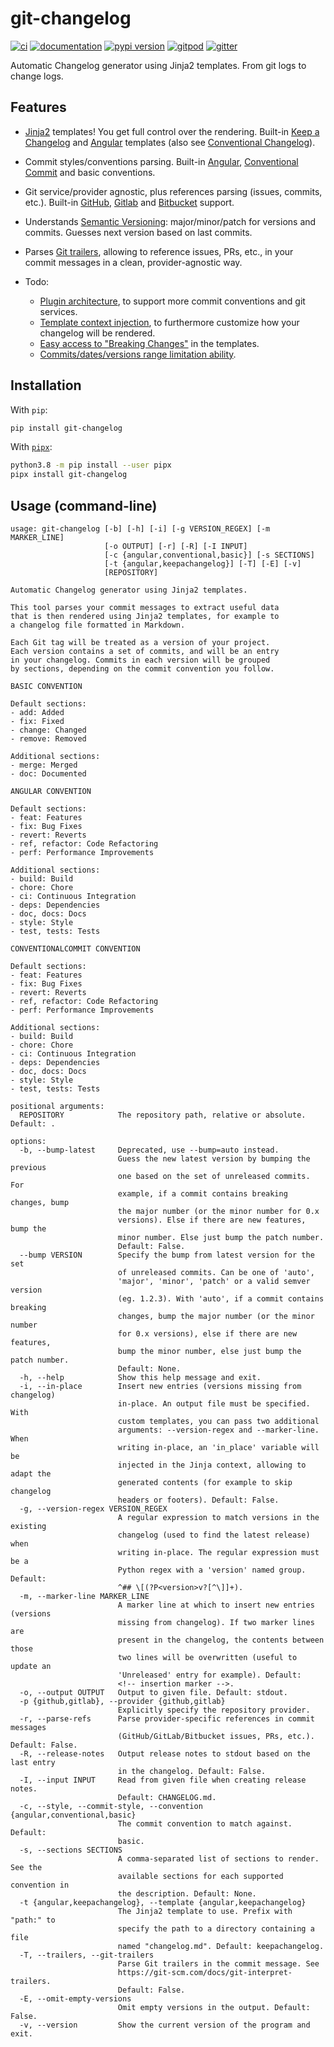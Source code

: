 # git-changelog

[![ci](https://github.com/pawamoy/git-changelog/workflows/ci/badge.svg)](https://github.com/pawamoy/git-changelog/actions?query=workflow%3Aci)
[![documentation](https://img.shields.io/badge/docs-mkdocs%20material-blue.svg?style=flat)](https://pawamoy.github.io/git-changelog/)
[![pypi version](https://img.shields.io/pypi/v/git-changelog.svg)](https://pypi.org/project/git-changelog/)
[![gitpod](https://img.shields.io/badge/gitpod-workspace-blue.svg?style=flat)](https://gitpod.io/#https://github.com/pawamoy/git-changelog)
[![gitter](https://badges.gitter.im/join%20chat.svg)](https://gitter.im/git-changelog/community)

Automatic Changelog generator using Jinja2 templates. From git logs to change logs.

## Features

- [Jinja2][jinja2] templates!
  You get full control over the rendering.
  Built-in [Keep a Changelog][keep-a-changelog] and [Angular][angular] templates
  (also see [Conventional Changelog][conventional-changelog]).
- Commit styles/conventions parsing.
  Built-in [Angular][angular-convention], [Conventional Commit][conventional-commit] and basic conventions.
- Git service/provider agnostic,
  plus references parsing (issues, commits, etc.).
  Built-in [GitHub][github-refs], [Gitlab][gitlab-refs] and [Bitbucket][bitbucket-refs] support.
- Understands [Semantic Versioning][semantic-versioning]:
  major/minor/patch for versions and commits.
  Guesses next version based on last commits.
- Parses [Git trailers][git-trailers], allowing to reference
  issues, PRs, etc., in your commit messages
  in a clean, provider-agnostic way.

- Todo:
    - [Plugin architecture][issue-19],
      to support more commit conventions and git services.
    - [Template context injection][issue-17],
      to furthermore customize how your changelog will be rendered.
    - [Easy access to "Breaking Changes"][issue-14] in the templates.
    - [Commits/dates/versions range limitation ability][issue-16].

[jinja2]:                 http://jinja.pocoo.org/
[keep-a-changelog]:       http://keepachangelog.com/en/1.0.0/
[angular]:                https://github.com/angular/angular/blob/master/CHANGELOG.md
[conventional-changelog]: https://github.com/conventional-changelog/conventional-changelog
[semantic-versioning]:    http://semver.org/spec/v2.0.0.html
[angular-convention]:     https://github.com/angular/angular/blob/master/CONTRIBUTING.md#commit
[conventional-commit]:    https://www.conventionalcommits.org/en/v1.0.0/
[github-refs]:            https://help.github.com/articles/autolinked-references-and-urls/
[gitlab-refs]:            https://docs.gitlab.com/ce/user/markdown.html#special-gitlab-references
[bitbucket-refs]:         https://support.atlassian.com/bitbucket-cloud/docs/markup-comments
[git-trailers]:           https://git-scm.com/docs/git-interpret-trailers

[issue-14]: https://github.com/pawamoy/git-changelog/issues/14
[issue-15]: https://github.com/pawamoy/git-changelog/issues/15
[issue-16]: https://github.com/pawamoy/git-changelog/issues/16
[issue-17]: https://github.com/pawamoy/git-changelog/issues/17
[issue-19]: https://github.com/pawamoy/git-changelog/issues/19

## Installation

With `pip`:

```bash
pip install git-changelog
```

With [`pipx`](https://github.com/pipxproject/pipx):

```bash
python3.8 -m pip install --user pipx
pipx install git-changelog
```

## Usage (command-line)

```
usage: git-changelog [-b] [-h] [-i] [-g VERSION_REGEX] [-m MARKER_LINE]
                     [-o OUTPUT] [-r] [-R] [-I INPUT]
                     [-c {angular,conventional,basic}] [-s SECTIONS]
                     [-t {angular,keepachangelog}] [-T] [-E] [-v]
                     [REPOSITORY]

Automatic Changelog generator using Jinja2 templates.

This tool parses your commit messages to extract useful data
that is then rendered using Jinja2 templates, for example to
a changelog file formatted in Markdown.

Each Git tag will be treated as a version of your project.
Each version contains a set of commits, and will be an entry
in your changelog. Commits in each version will be grouped
by sections, depending on the commit convention you follow.

BASIC CONVENTION

Default sections:
- add: Added
- fix: Fixed
- change: Changed
- remove: Removed

Additional sections:
- merge: Merged
- doc: Documented

ANGULAR CONVENTION

Default sections:
- feat: Features
- fix: Bug Fixes
- revert: Reverts
- ref, refactor: Code Refactoring
- perf: Performance Improvements

Additional sections:
- build: Build
- chore: Chore
- ci: Continuous Integration
- deps: Dependencies
- doc, docs: Docs
- style: Style
- test, tests: Tests

CONVENTIONALCOMMIT CONVENTION

Default sections:
- feat: Features
- fix: Bug Fixes
- revert: Reverts
- ref, refactor: Code Refactoring
- perf: Performance Improvements

Additional sections:
- build: Build
- chore: Chore
- ci: Continuous Integration
- deps: Dependencies
- doc, docs: Docs
- style: Style
- test, tests: Tests

positional arguments:
  REPOSITORY            The repository path, relative or absolute. Default: .

options:
  -b, --bump-latest     Deprecated, use --bump=auto instead.
                        Guess the new latest version by bumping the previous
                        one based on the set of unreleased commits. For
                        example, if a commit contains breaking changes, bump
                        the major number (or the minor number for 0.x
                        versions). Else if there are new features, bump the
                        minor number. Else just bump the patch number.
                        Default: False.
  --bump VERSION        Specify the bump from latest version for the set
                        of unreleased commits. Can be one of 'auto',
                        'major', 'minor', 'patch' or a valid semver version
                        (eg. 1.2.3). With 'auto', if a commit contains breaking
                        changes, bump the major number (or the minor number
                        for 0.x versions), else if there are new features,
                        bump the minor number, else just bump the patch number.
                        Default: None.
  -h, --help            Show this help message and exit.
  -i, --in-place        Insert new entries (versions missing from changelog)
                        in-place. An output file must be specified. With
                        custom templates, you can pass two additional
                        arguments: --version-regex and --marker-line. When
                        writing in-place, an 'in_place' variable will be
                        injected in the Jinja context, allowing to adapt the
                        generated contents (for example to skip changelog
                        headers or footers). Default: False.
  -g, --version-regex VERSION_REGEX
                        A regular expression to match versions in the existing
                        changelog (used to find the latest release) when
                        writing in-place. The regular expression must be a
                        Python regex with a 'version' named group. Default:
                        ^## \[(?P<version>v?[^\]]+).
  -m, --marker-line MARKER_LINE
                        A marker line at which to insert new entries (versions
                        missing from changelog). If two marker lines are
                        present in the changelog, the contents between those
                        two lines will be overwritten (useful to update an
                        'Unreleased' entry for example). Default:
                        <!-- insertion marker -->.
  -o, --output OUTPUT   Output to given file. Default: stdout.
  -p {github,gitlab}, --provider {github,gitlab}
                        Explicitly specify the repository provider.
  -r, --parse-refs      Parse provider-specific references in commit messages
                        (GitHub/GitLab/Bitbucket issues, PRs, etc.). Default: False.
  -R, --release-notes   Output release notes to stdout based on the last entry
                        in the changelog. Default: False.
  -I, --input INPUT     Read from given file when creating release notes.
                        Default: CHANGELOG.md.
  -c, --style, --commit-style, --convention {angular,conventional,basic}
                        The commit convention to match against. Default:
                        basic.
  -s, --sections SECTIONS
                        A comma-separated list of sections to render. See the
                        available sections for each supported convention in
                        the description. Default: None.
  -t {angular,keepachangelog}, --template {angular,keepachangelog}
                        The Jinja2 template to use. Prefix with "path:" to
                        specify the path to a directory containing a file
                        named "changelog.md". Default: keepachangelog.
  -T, --trailers, --git-trailers
                        Parse Git trailers in the commit message. See
                        https://git-scm.com/docs/git-interpret-trailers.
                        Default: False.
  -E, --omit-empty-versions
                        Omit empty versions in the output. Default: False.
  -v, --version         Show the current version of the program and exit.
```
